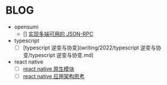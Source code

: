 # BLOG

- opensumi
  - [] [实现多端可用的 JSON-RPC]()
- typescript
  - [ ] [typescript 逆变与协变](writing/2022/typescript 逆变与协变/typescript 逆变与协变.md)
- react native
  - [ ] [react native 原生模块](writing/2022/封装react-native原生模块/封装react-native原生模块.md)
  - [ ] [react native 应用架构思考](writing/2022/react-native应用架构思考.md)

